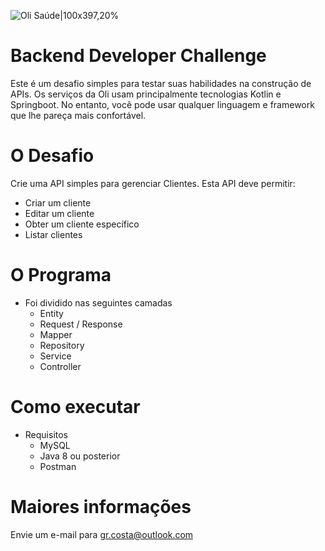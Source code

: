 ![Oli Saúde|100x397,20%](https://hs-7708371.f.hubspotfree.net/hub/7708371/hubfs/logo-olisaude.png?upscale=true&width=288&upscale=true&name=logo-olisaude.png)

# Backend Developer Challenge
Este é um desafio simples para testar suas habilidades na construção de APIs.
Os serviços da Oli usam principalmente tecnologias Kotlin e Springboot. No entanto, você pode usar qualquer linguagem e framework que lhe pareça mais confortável.

# O Desafio
Crie uma API simples para gerenciar Clientes. Esta API deve permitir:
- Criar um cliente
- Editar um cliente
- Obter um cliente específico
- Listar clientes

# O Programa
- Foi dividido nas seguintes camadas
    - Entity
    - Request / Response
    - Mapper
    - Repository
    - Service
    - Controller

# Como executar
- Requisitos
    - MySQL 
    - Java 8 ou posterior
    - Postman

# Maiores informações
Envie um e-mail para gr.costa@outlook.com